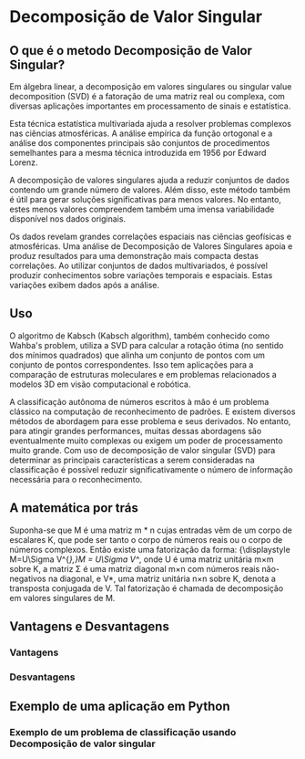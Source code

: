 # Decomposição de Valor Singular

## O que é o metodo Decomposição de Valor Singular?
Em álgebra linear, a decomposição em valores singulares ou singular value decomposition (SVD) é a fatoração de uma matriz real ou complexa, com diversas aplicações importantes em processamento de sinais e estatística.

Esta técnica estatística multivariada ajuda a resolver problemas complexos nas ciências atmosféricas. A análise empírica da função ortogonal e a análise dos componentes principais são conjuntos de procedimentos semelhantes para a mesma técnica introduzida em 1956 por Edward Lorenz.

A decomposição de valores singulares ajuda a reduzir conjuntos de dados contendo um grande número de valores. Além disso, este método também é útil para gerar soluções significativas para menos valores. No entanto, estes menos valores compreendem também uma imensa variabilidade disponível nos dados originais.

Os dados revelam grandes correlações espaciais nas ciências geofísicas e atmosféricas. Uma análise de Decomposição de Valores Singulares apoia e produz resultados para uma demonstração mais compacta destas correlações. Ao utilizar conjuntos de dados multivariados, é possível produzir conhecimentos sobre variações temporais e espaciais. Estas variações exibem dados após a análise.

## Uso
O algoritmo de Kabsch (Kabsch algorithm), também conhecido como Wahba's problem, utiliza a SVD para calcular a rotação ótima (no sentido dos mínimos quadrados) que alinha um conjunto de pontos com um conjunto de pontos correspondentes. Isso tem aplicações para a comparação de estruturas moleculares e em problemas relacionados a modelos 3D em visão computacional e robótica.

A classificação autônoma de números escritos à mão é um problema clássico na computação de reconhecimento de padrões. E existem diversos métodos de abordagem para esse problema e seus derivados. No entanto, para atingir grandes performances, muitas dessas abordagens são eventualmente muito complexas ou exigem um poder de processamento muito grande.
Com uso de decomposição de valor singular (SVD) para determinar as principais características a serem consideradas na classificação é possível reduzir significativamente o número de informação necessária para o reconhecimento.


## A matemática por trás

Suponha-se que M é uma matriz m * n cujas entradas vêm de um corpo de escalares K, que pode ser tanto o corpo de números reais ou o corpo de números complexos. Então existe uma fatorização da forma: {\displaystyle M=U\Sigma V^{*},}M = U\Sigma V^*, onde U é uma matriz unitária m×m sobre K, a matriz Σ é uma matriz diagonal m×n com números reais não-negativos na diagonal, e V*, uma matriz unitária n×n sobre K, denota a transposta conjugada de V. Tal fatorização é chamada de decomposição em valores singulares de M.

## Vantagens e Desvantagens

### Vantagens

### Desvantagens

## Exemplo de uma aplicação em Python

### Exemplo de um problema de classificação usando Decomposição de valor singular

```Python

```
